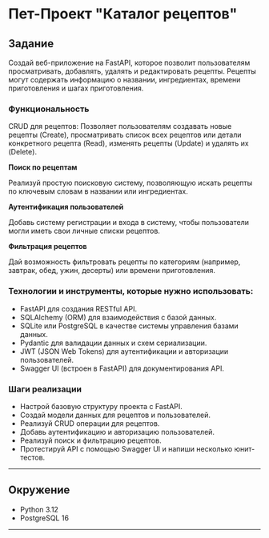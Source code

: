 # Пет-Проект "Каталог рецептов"
## Задание

Создай веб-приложение на FastAPI, которое позволит пользователям просматривать, добавлять, удалять и редактировать рецепты.
Рецепты могут содержать информацию о названии, ингредиентах, времени приготовления и шагах приготовления.

### Функциональность

CRUD для рецептов: Позволяет пользователям создавать новые рецепты (Create), просматривать список всех рецептов или детали конкретного рецепта (Read),
изменять рецепты (Update) и удалять их (Delete).

**Поиск по рецептам**

Реализуй простую поисковую систему, позволяющую искать рецепты по ключевым словам в названии или ингредиентах.

**Аутентификация пользователей**

Добавь систему регистрации и входа в систему, чтобы пользователи могли иметь свои личные списки рецептов.

**Фильтрация рецептов**

Дай возможность фильтровать рецепты по категориям (например, завтрак, обед, ужин, десерты) или времени приготовления.

### Технологии и инструменты, которые нужно использовать:
- FastAPI для создания RESTful API.
- SQLAlchemy (ORM) для взаимодействия с базой данных.
- SQLite или PostgreSQL в качестве системы управления базами данных.
- Pydantic для валидации данных и схем сериализации.
- JWT (JSON Web Tokens) для аутентификации и авторизации пользователей.
- Swagger UI (встроен в FastAPI) для документирования API.

### Шаги реализации

- Настрой базовую структуру проекта с FastAPI.
- Создай модели данных для рецептов и пользователей.
- Реализуй CRUD операции для рецептов.
- Добавь аутентификацию и авторизацию пользователей.
- Реализуй поиск и фильтрацию рецептов.
- Протестируй API с помощью Swagger UI и напиши несколько юнит-тестов.

- - - - -
## Окружение
- Python 3.12
- PostgreSQL 16
- - - - -
